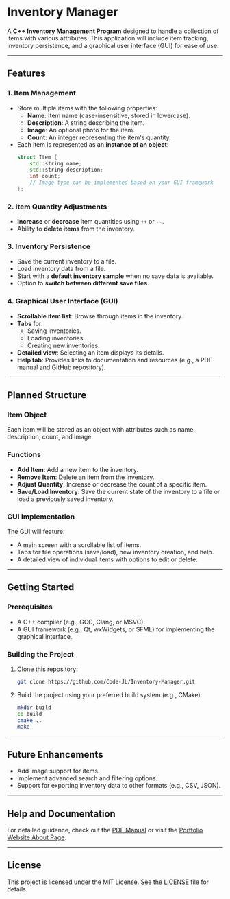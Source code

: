 # Inventory Manager

A **C++ Inventory Management Program** designed to handle a collection of items with various attributes. This application will include item tracking, inventory persistence, and a graphical user interface (GUI) for ease of use.

---

## Features

### 1. Item Management
- Store multiple items with the following properties:
  - **Name**: Item name (case-insensitive, stored in lowercase).
  - **Description**: A string describing the item.
  - **Image**: An optional photo for the item.
  - **Count**: An integer representing the item's quantity.
- Each item is represented as an **instance of an object**:
  ```cpp
  struct Item {
      std::string name;
      std::string description;
      int count;
      // Image type can be implemented based on your GUI framework
  };
  ```

### 2. Item Quantity Adjustments
- **Increase** or **decrease** item quantities using `++` or `--`.
- Ability to **delete items** from the inventory.

### 3. Inventory Persistence
- Save the current inventory to a file.
- Load inventory data from a file.
- Start with a **default inventory sample** when no save data is available.
- Option to **switch between different save files**.

### 4. Graphical User Interface (GUI)
- **Scrollable item list**: Browse through items in the inventory.
- **Tabs** for:
  - Saving inventories.
  - Loading inventories.
  - Creating new inventories.
- **Detailed view**: Selecting an item displays its details.
- **Help tab**: Provides links to documentation and resources (e.g., a PDF manual and GitHub repository).

---

## Planned Structure

### Item Object
Each item will be stored as an object with attributes such as name, description, count, and image.

### Functions
- **Add Item**: Add a new item to the inventory.
- **Remove Item**: Delete an item from the inventory.
- **Adjust Quantity**: Increase or decrease the count of a specific item.
- **Save/Load Inventory**: Save the current state of the inventory to a file or load a previously saved inventory.

### GUI Implementation
The GUI will feature:
- A main screen with a scrollable list of items.
- Tabs for file operations (save/load), new inventory creation, and help.
- A detailed view of individual items with options to edit or delete.

---

## Getting Started

### Prerequisites
- A C++ compiler (e.g., GCC, Clang, or MSVC).
- A GUI framework (e.g., Qt, wxWidgets, or SFML) for implementing the graphical interface.

### Building the Project
1. Clone this repository:
   ```bash
   git clone https://github.com/Code-JL/Inventory-Manager.git
   ```
2. Build the project using your preferred build system (e.g., CMake):
   ```bash
   mkdir build
   cd build
   cmake ..
   make
   ```

---

## Future Enhancements
- Add image support for items.
- Implement advanced search and filtering options.
- Support for exporting inventory data to other formats (e.g., CSV, JSON).

---

## Help and Documentation
For detailed guidance, check out the [PDF Manual](https://code-jl.github.io/projects/inventory_manager/help.pdf) or visit the [Portfolio Website About Page](https://code-jl.github.io/projects/inventory_manager/about.html).

---

## License
This project is licensed under the MIT License. See the [LICENSE](LICENSE) file for details.
